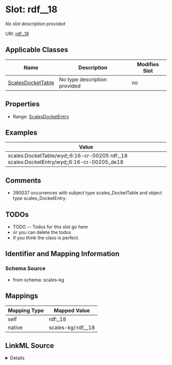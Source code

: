 

# Slot: rdf__18


_No slot description provided_





URI: [rdf:_18](http://www.w3.org/1999/02/22-rdf-syntax-ns#_18)



<!-- no inheritance hierarchy -->





## Applicable Classes

| Name | Description | Modifies Slot |
| --- | --- | --- |
| [ScalesDocketTable](../classes/ScalesDocketTable.md) | No type description provided |  no  |







## Properties

* Range: [ScalesDocketEntry](../classes/ScalesDocketEntry.md)






## Examples

| Value |
| --- |
| scales:DocketTable/wyd;;6:16-cr-00205 rdf:_18 scales:DocketEntry/wyd;;6:16-cr-00205_de18 |

## Comments

* 390037 occurrences with subject type scales_DocketTable and object type scales_DocketEntry.

## TODOs

* TODO -- Todos for this slot go here
* or you can delete the todos
* if you think the class is perfect.

## Identifier and Mapping Information







### Schema Source


* from schema: scales-kg




## Mappings

| Mapping Type | Mapped Value |
| ---  | ---  |
| self | rdf:_18 |
| native | scales-kg/:rdf__18 |




## LinkML Source

<details>
```yaml
name: rdf__18
description: No slot description provided
todos:
- TODO -- Todos for this slot go here
- or you can delete the todos
- if you think the class is perfect.
comments:
- 390037 occurrences with subject type scales_DocketTable and object type scales_DocketEntry.
examples:
- value: scales:DocketTable/wyd;;6:16-cr-00205 rdf:_18 scales:DocketEntry/wyd;;6:16-cr-00205_de18
from_schema: scales-kg
rank: 1000
slot_uri: rdf:_18
alias: rdf__18
domain_of:
- scales_DocketTable
range: scales_DocketEntry

```
</details>